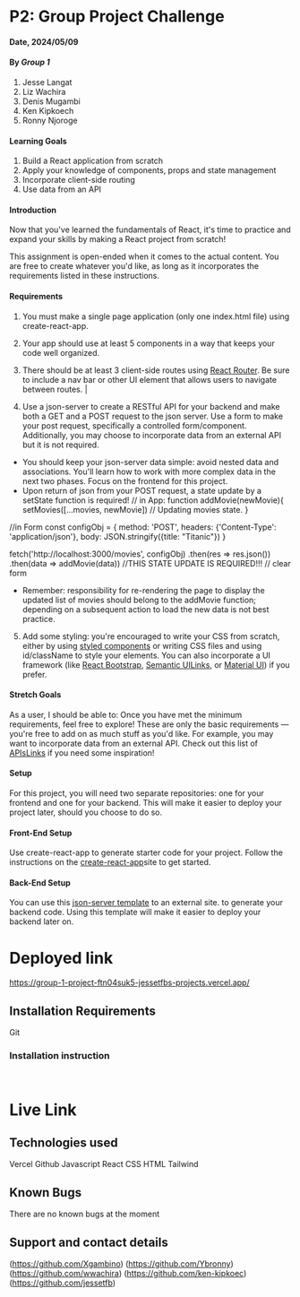 
# P2: Group Project Challenge

#### Date, 2024/05/09

#### By *Group 1*
1. Jesse Langat
2. Liz Wachira
3. Denis Mugambi
4. Ken Kipkoech
5. Ronny Njoroge

#### Learning Goals
1. Build a React application from scratch
2. Apply your knowledge of components, props and state management
3. Incorporate client-side routing
4. Use data from an API
 

#### Introduction
Now that you've learned the fundamentals of React, it's time to practice and expand your skills by making a React project from scratch!

This assignment is open-ended when it comes to the actual content. You are free to create whatever you'd like, as long as it incorporates the requirements listed in these instructions.

#### Requirements
1. You must make a single page application (only one index.html file) using create-react-app.
2. Your app should use at least 5 components in a way that keeps your code well organized.
3. There should be at least 3 client-side routes using [React Router](https://v5.reactrouter.com/web/guides/quick-start). Be sure to include a nav bar or other UI element that allows users to navigate between routes. |

4. Use a json-server to create a RESTful API for your backend and make both a GET and a POST request to the json server. Use a form to make your post request, specifically a controlled form/component. Additionally, you may choose to incorporate data from an external API but it is not required.

- You should keep your json-server data simple: avoid nested data and associations. You'll learn how to work with more complex data in the next two phases. Focus on the frontend for this project.
- Upon return of json from your POST request, a state update by a setState function is required!
 // in App:
 function addMovie(newMovie){
  setMovies([...movies, newMovie]) // Updating movies state.
 }

 //in Form
 const configObj = {
  method: 'POST',
  headers: {'Content-Type': 'application/json'},
  body: JSON.stringify({title: "Titanic"})
 }

 fetch('http://localhost:3000/movies', configObj)
  .then(res => res.json())
  .then(data => addMovie(data)) //THIS STATE UPDATE IS REQUIRED!!!
  // clear form

- Remember: responsibility for re-rendering the page to display the updated list of movies should belong to the addMovie function; depending on a subsequent action to load the new data is not best practice.

5. Add some styling: you're encouraged to write your CSS from scratch, either by using [styled components](https://styled-components.com/) or writing CSS files and using id/className to style your elements. You can also incorporate a UI framework (like [React Bootstrap](https://react-bootstrap.github.io/), [Semantic UILinks](https://react.semantic-ui.com/), or [Material UI](https://material-ui.com/)) if you prefer.

#### Stretch Goals
As a user, I should be able to:
Once you have met the minimum requirements, feel free to explore! These are only the basic requirements — you're free to add on as much stuff as you'd like. For example, you may want to incorporate data from an external API. Check out this list of [APIsLinks](https://apilist.fun/) if you need some inspiration!

#### Setup
For this project, you will need two separate repositories: one for your frontend and one for your backend. This will make it easier to deploy your project later, should you choose to do so.

#### Front-End Setup
Use create-react-app to generate starter code for your project. Follow the instructions on the [create-react-app](https://create-react-app.dev/docs/getting-started)site to get started.

#### Back-End Setup
You can use this [json-server template](https://github.com/learn-co-curriculum/json-server-template) to an external site. to generate your backend code. Using this template will make it easier to deploy your backend later on.


# Deployed link
https://group-1-project-ftn04suk5-jessetfbs-projects.vercel.app/

## Installation Requirements
Git

### Installation instruction
```


```

# Live Link


## Technologies used
Vercel
Github
Javascript
React
CSS
HTML
Tailwind

## Known Bugs
There are no known bugs at the moment

## Support and contact details
(https://github.com/Xgambino)
(https://github.com/Ybronny)
(https://github.com/wwachira)
(https://github.com/ken-kipkoec)
(https://github.com/jessetfb)

